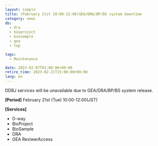 ```yaml
---
layout: simple
title: (February 21st 10:00-12:00)GEA/DRA/BP/BS system downtime 
category: news
db:
  - dra
  - bioproject
  - biosample
  - gea
  - top

tags:
  - Maintenance

date: 2023-02-07T01:00:00+09:00
retire_time: 2023-02-21T15:00:00+09:00
lang: en
---
```


DDBJ services will be unavailable due to GEA/DRA/BP/BS system release.    

**[Period]** February 21st (Tue) 10:00-12:00(JST)    

**[Services]**
 - D-way
 - BioProject
 - BioSample
 - DRA
 - GEA ReviwerAccess